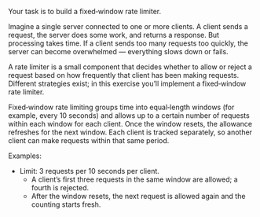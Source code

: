 Your task is to build a fixed‑window rate limiter.

Imagine a single server connected to one or more clients.
A client sends a request, the server does some work, and returns a response.
But processing takes time.
If a client sends too many requests too quickly, the server can become overwhelmed — everything slows down or fails.

A rate limiter is a small component that decides whether to allow or reject a request based on how frequently that client has been making requests.
Different strategies exist; in this exercise you’ll implement a fixed‑window rate limiter.

Fixed‑window rate limiting groups time into equal‑length windows (for example, every 10 seconds) and allows up to a certain number of requests within each window for each client.
Once the window resets, the allowance refreshes for the next window.
Each client is tracked separately, so another client can make requests within that same period.

Examples:
- Limit: 3 requests per 10 seconds per client.
  - A client’s first three requests in the same window are allowed; a fourth is rejected.
  - After the window resets, the next request is allowed again and the counting starts fresh.
